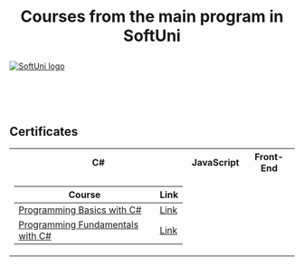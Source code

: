 # <p align="center"> Courses from the main program in SoftUni <p>

<a href="https://softuni.bg/trainings/courses" rel="Courses"> ![SoftUni logo][logo] </a>

[logo]: http://innovationstarterbox.bg/wp-content/uploads/2016/05/Softuni_logo_trasparent.png "Logo Title Text 2"

<br/>
<br/>
<br/>

<h2> Certificates </h2>

<table>

<tr>
  <th> C# </th>
  <th> JavaScript </th>
  <th> Front-End </th>
</tr>

<tr>
  <td>

| **Course**                                                            | **Link**                                                   |
| --------------------------------------------------------------------- | ---------------------------------------------------------- |
| <a href="https://softuni.bg/trainings/3062/programming-basics-with-c-sharp-september-2020" > Programming Basics with C# </a>         | <a href="https://softuni.bg/certificates/details/88931/9bfbd8e0"> Link</a> |
| <a href="https://softuni.bg/trainings/3213/csharp-fundamentals-january-2021/internal"> Programming Fundamentals with C# </a> | <a href="https://softuni.bg/certificates/details/103703/84bfcf20"> Link</a> |
</tr>
